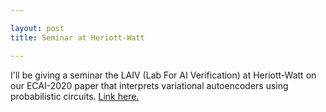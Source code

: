 ```yaml
---

layout: post
title: Seminar at Heriott-Watt 

---
```


I'll be giving a seminar the LAIV (Lab For AI Verification) at Heriott-Watt on our ECAI-2020 paper that interprets variational autoencoders using probabilistic circuits. 
[Link here.](http://laiv.uk/laiv-seminars/) 

